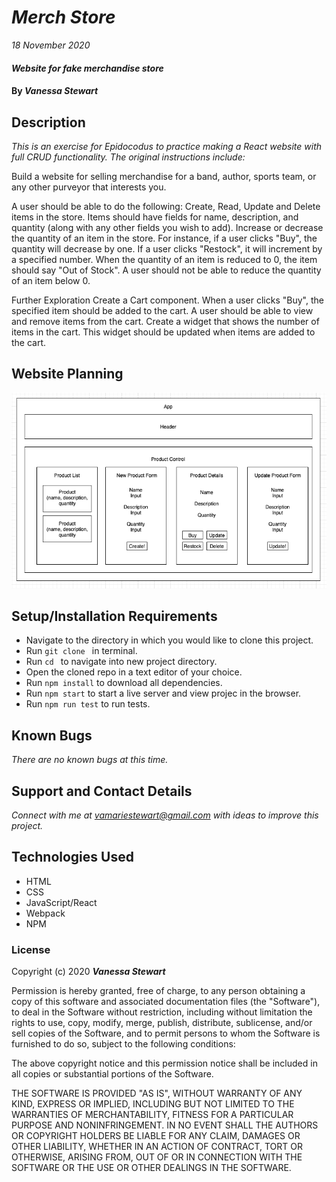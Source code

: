 # _Merch Store_

_18 November 2020_

#### _Website for fake merchandise store_

#### By _**Vanessa Stewart**_

## Description

_This is an exercise for Epidocodus to practice making a React website with full CRUD functionality. The original instructions include:_

Build a website for selling merchandise for a band, author, sports team, or any other purveyor that interests you.

A user should be able to do the following:
Create, Read, Update and Delete items in the store. Items should have fields for name, description, and quantity (along with any other fields you wish to add).
Increase or decrease the quantity of an item in the store. For instance, if a user clicks "Buy", the quantity will decrease by one. If a user clicks "Restock", it will increment by a specified number.
When the quantity of an item is reduced to 0, the item should say "Out of Stock". A user should not be able to reduce the quantity of an item below 0.

Further Exploration
Create a Cart component. When a user clicks "Buy", the specified item should be added to the cart.
A user should be able to view and remove items from the cart.
Create a widget that shows the number of items in the cart. This widget should be updated when items are added to the cart.

## Website Planning
<img src="./public/merch-plan1.png">

## Setup/Installation Requirements

* Navigate to the directory in which you would like to clone this project.
* Run `git clone ` in terminal.
* Run `cd ` to navigate into new project directory.
* Open the cloned repo in a text editor of your choice.
* Run `npm install` to download all dependencies.
* Run `npm start` to start a live server and view projec in the browser.
* Run `npm run test` to run tests.

## Known Bugs

_There are no known bugs at this time._

## Support and Contact Details

_Connect with me at vamariestewart@gmail.com with ideas to improve this project._

## Technologies Used

* HTML
* CSS
* JavaScript/React
* Webpack
* NPM

### License

Copyright (c) 2020 **_Vanessa Stewart_**

Permission is hereby granted, free of charge, to any person obtaining a copy of this software and associated documentation files (the "Software"), to deal in the Software without restriction, including without limitation the rights to use, copy, modify, merge, publish, distribute, sublicense, and/or sell copies of the Software, and to permit persons to whom the Software is furnished to do so, subject to the following conditions:

The above copyright notice and this permission notice shall be included in all copies or substantial portions of the Software.

THE SOFTWARE IS PROVIDED "AS IS", WITHOUT WARRANTY OF ANY KIND, EXPRESS OR IMPLIED, INCLUDING BUT NOT LIMITED TO THE WARRANTIES OF MERCHANTABILITY, FITNESS FOR A PARTICULAR PURPOSE AND NONINFRINGEMENT. IN NO EVENT SHALL THE AUTHORS OR COPYRIGHT HOLDERS BE LIABLE FOR ANY CLAIM, DAMAGES OR OTHER LIABILITY, WHETHER IN AN ACTION OF CONTRACT, TORT OR OTHERWISE, ARISING FROM, OUT OF OR IN CONNECTION WITH THE SOFTWARE OR THE USE OR OTHER DEALINGS IN THE SOFTWARE.

